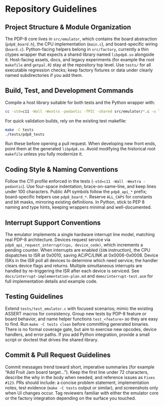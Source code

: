 # Repository Guidelines

## Project Structure & Module Organization
The PDP-8 core lives in `src/emulator`, which contains the board abstraction (`pdp8_board.h`), the CPU implementation (`main.c`), and board-specific wiring (`board.c`). Python-facing helpers belong in `src/factory`, currently a thin ctypes wrapper that expects a shared library named `libpdp8.so` alongside it. Host-facing assets, docs, and legacy experiments (for example the root `makefile` and `getpal.R`) stay at the repository top level. Use `tests/` for all executable regression checks; keep factory fixtures or data under clearly named subdirectories if you add them.

## Build, Test, and Development Commands
Compile a host library suitable for both tests and the Python wrapper with:
```bash
cc -std=c11 -Wall -Wextra -pedantic -fPIC -shared src/emulator/*.c -o libpdp8.so
```
For quick validation builds, rely on the existing test makefile:
```bash
make -C tests
./tests/pdp8_tests
```
Run these before opening a pull request. When developing new front ends, point them at the generated `libpdp8.so`. Avoid modifying the historical root `makefile` unless you fully modernize it.

## Coding Style & Naming Conventions
Follow the C11 profile enforced in the tests (`-std=c11 -Wall -Wextra -pedantic`). Use four-space indentation, brace-on-same-line, and keep lines under 100 characters. Public API symbols follow the `pdp8_api_*` prefix; board-specific helpers use `pdp8_board_*`. Reserve `ALL_CAPS` for constants and bit masks, mirroring existing definitions. In Python, stick to PEP 8 naming and type hints, keeping wrappers minimal and well-documented.

## Interrupt Support Conventions
The emulator implements a single hardware interrupt line model, matching real PDP-8 architecture. Devices request service via `pdp8_api_request_interrupt(cpu, device_code)`, which increments a pending counter. When interrupts are enabled (`ION` instruction), the CPU dispatches to ISR at 0x0010, saving AC/PC/LINK at 0x0006-0x0008. Device ISKs in the ISR poll all devices to determine which need service; the handler clears device flags and returns. Multiple simultaneous interrupts are handled by re-triggering the ISR after each device is serviced. See `docs/interrupt-implementation-plan.md` and `demo/interrupt-test.asm` for full implementation details and example code.

## Testing Guidelines
Extend `tests/test_emulator.c` with focused scenarios; mimic the existing ASSERT macros for consistency. Group new tests by PDP-8 feature or board behavior, and name helper functions `test_<feature>` so they are easy to find. Run `make -C tests clean` before committing generated binaries. There is no formal coverage gate, but aim to exercise new opcodes, device handlers, and error paths. If you add Python integration, provide a small script or doctest that drives the shared library.

## Commit & Pull Request Guidelines
Commit messages trend toward short, imperative summaries (for example “Add Fruit Jam board target…”). Keep the first line under 72 characters, describe the why in the body when needed, and reference issues as `Fixes #123`. PRs should include: a concise problem statement, implementation notes, test evidence (`make -C tests` output or similar), and screenshots only when UI changes occur. Tag reviewers familiar with either the emulator core or the factory integration depending on the surface you touched.
